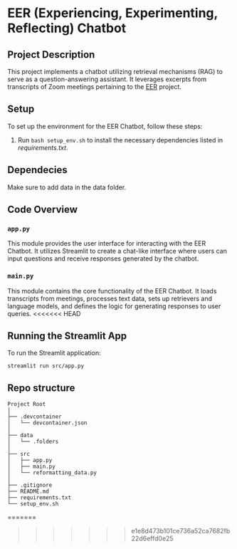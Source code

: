 # EER (Experiencing, Experimenting, Reflecting) Chatbot
## Project Description
This project implements a chatbot utilizing retrieval mechanisms (RAG) to serve as a question-answering assistant. It leverages excerpts from transcripts of Zoom meetings pertaining to the [EER](https://www.eer.info/) project.


## Setup

To set up the environment for the EER Chatbot, follow these steps:

1. Run `bash setup_env.sh` to install the necessary dependencies listed in _requirements.txt_.

## Dependecies
Make sure to add data in the data folder.

## Code Overview

### `app.py`

This module provides the user interface for interacting with the EER Chatbot. It utilizes Streamlit to create a chat-like interface where users can input questions and receive responses generated by the chatbot.

### `main.py`

This module contains the core functionality of the EER Chatbot. It loads transcripts from meetings, processes text data, sets up retrievers and language models, and defines the logic for generating responses to user queries.
<<<<<<< HEAD

## Running the Streamlit App

To run the Streamlit application:
   ```
   streamlit run src/app.py
   ```

## Repo structure

```plaintext
Project Root
│
├── .devcontainer
│   └── devcontainer.json
│
├── data
│   └── .folders
│
├── src
│   ├── app.py
│   ├── main.py
│   └── reformatting_data.py
│
├── .gitignore
├── README.md
├── requirements.txt
└── setup_env.sh
```
=======
>>>>>>> e1e8d473b101ce736a52ca7682fb22d6effd0e25
